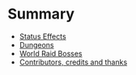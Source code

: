 # Summary

- [Status Effects](./StatusEffects.md)
- [Dungeons](./Dungeons.md)
- [World Raid Bosses](./WorldRaidBosses.md)
- [Contributors, credits and thanks](./Contributors.md)
